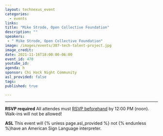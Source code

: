 ```yaml
---
layout: technexus_event
categories:
  - events
links: 
title: "Mike Strode, Open Collective Foundation"
description: ""
speakers:
 - " Mike Strode, Open Collective Foundation"
image: /images/events/387-tech-talent-project.jpg
image_credit:
date: 2021-11-16T18:00:00-06:00
event_id: 470
youtube_id: 
agenda: h
sponsor: Chi Hack Night Community
asl_provided: false
tags: 
published: true

---
```

 


---

**RSVP required** All attendes must [RSVP beforehand]({{site.rsvp_url}}) by 12:00 PM (noon). Walk-ins will not be allowed!

**ASL** This event will {% unless page.asl_provided %} not {% endunless %}have an American Sign Language interpreter.

<!-- **Food** Food and drinks will be provided. We encourage attendees to bring their own water bottles to reduce waste. -->
